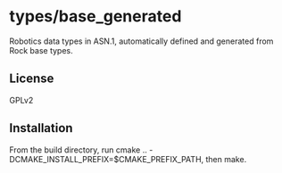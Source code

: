 types/base_generated
==========
Robotics data types in ASN.1, automatically defined and generated 
from Rock base types.

License
-------
GPLv2

Installation
------------
From the build directory, run cmake .. -DCMAKE_INSTALL_PREFIX=$CMAKE_PREFIX_PATH, then make.
